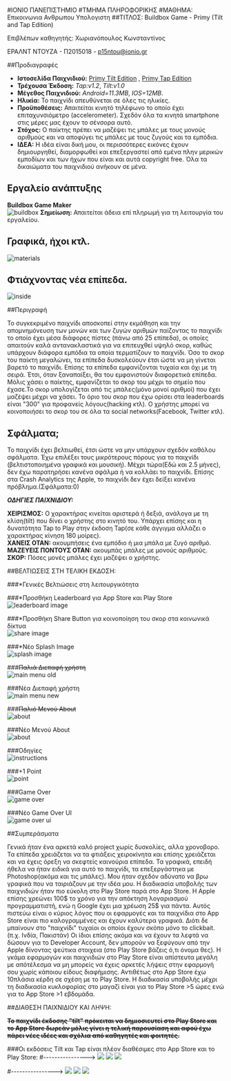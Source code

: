 #ΙΟΝΙΟ ΠΑΝΕΠΙΣΤΗΜΙΟ 
#ΤΜΗΜΑ ΠΛΗΡΟΦΟΡΙΚΗΣ 
#ΜΑΘΗΜΑ: Επικοινωνια Ανθρωπου Υπολογιστη
##ΤΙΤΛΟΣ: Buildbox Game - Primy (Tilt and Tap Edition)
 
Επιβλέπων καθηγητής: Χωριανόπουλος Κωνσταντίνος 

ΕΡΑΛΝΤ ΝΤΟΥΖΑ - Π2015018 - p15ntou@ionio.gr 

##Προδιαγραφές

- **Ιστοσελίδα Παιχνιδιού:** [Primy Tilt Edition](http://www.aldiduzha.com/games/primy_tilt) , [Primy Tap Edition](http://www.aldiduzha.com/games/primy_tap)
- **Τρέχουσα Έκδοση:** *Tap:v1.2*, *Tilt:v1.0*
- **Μέγεθος Παιχνιδιού:** *Android=11.3MB*, *IOS=12MB*.
- **Ηλικία:** Το παιχνίδι απευθύνεται σε όλες τις ηλικίες.
- **Προϋποθέσεις:** Απαιτείται κινητό τηλέφωνο το οποίο έχει επιταχυνσιόμετρο (accelerometer). Σχεδόν όλα τα κινητά smartphone στις μέρες μας έχουν το σένσορα αυτό.
- **Στόχος:** Ο παίκτης πρέπει να μαζέψει τις μπάλες με τους μονούς αριθμούς και να αποφύγει τις μπάλες με τους ζυγούς και τα εμπόδια. 
- **ΙΔΕΑ:** Η ιδέα είναι δική μου, οι περισσότερες εικόνες έχουν δημιουργηθεί, διαμορφωθεί και επεξεργαστεί από εμένα πλην μερικών εμποδίων και των ήχων που είναι και αυτά copyright free. Όλα τα δικαιώματα του παιχνιδιού ανήκουν σε μένα.

## Εργαλείο ανάπτυξης

**Buildbox Game Maker**<br>
![buildbox](buildbox.png)
**Σημείωση:** Απαιτείται άδεια επί πληρωμή για τη λειτουργία του εργαλείου.<br>

## Γραφικά, ήχοι κτλ.

![materials](materials.png)

## Φτιάχνοντας νέα επίπεδα.

![inside](inside.png)

##Περιγραφή

Το συγκεκριμένο παιχνίδι αποσκοπεί στην εκμάθηση και την απομνημόνευση των μονών και των ζυγών αριθμών παίζοντας το παιχνίδι το οποίο έχει μέσα διάφορες πίστες (πάνω από 25 επίπεδα), οι οποίες απαιτούν καλά αντανακλαστικά για να επιτευχθεί υψηλό σκορ, καθώς υπάρχουν διάφορα εμπόδια τα οποία τερματίζουν το παιχνίδι. Όσο το σκορ του παίκτη μεγαλώνει, τα επίπεδα δυσκολεύουν έτσι ώστε να μη γίνεται βαρετό το παιχνίδι. Επίσης τα επίπεδα εμφανίζονται τυχαία και όχι με τη σειρά. Έτσι, όταν ξαναπαίξει, θα του εμφανιστούν διαφορετικά επίπεδα. Μόλις χάσει ο παίκτης, εμφανίζεται το σκορ του μέχρι το σημείο που έχασε.Το σκορ υπολογίζεται από τις μπάλες(μόνο μονοί αριθμοί) που έχει μαζέψει μέχρι να χάσει. Το όριο του σκορ που έχω ορίσει στα leaderboards είναι "300" για προφανείς λόγους(hacking κτλ). Ο χρήστης μπορεί να κοινοποιήσει το σκορ του σε όλα τα social networks(Facebook, Twitter κτλ).

## Σφάλματα;
Το παιχνίδι έχει βελτιωθεί, έτσι ώστε να μην υπάρχουν σχεδόν καθόλου σφάλματα. Έχω επιλέξει τους μικρότερους πόρους για το παιχνίδι (βελτιστοποιημένα γραφικά και μουσική). Μέχρι τώρα(Εδώ και 2.5 μήνες), δεν έχω παρατηρήσει κανένα σφάλμα ή να κολλάει το παιχνίδι. Επίσης στα Crash Analytics της Apple, το παιχνίδι δεν έχει δείξει κανένα πρόβλημα.(Σφάλματα:0)

**_ΟΔΗΓΙΕΣ ΠΑΙΧΝΙΔΙΟΥ:_**

**ΧΕΙΡΙΣΜΟΣ:** Ο χαρακτήρας κινείται αριστερά ή δεξιά, ανάλογα με τη κλίση(tilt) που δίνει ο χρήστης στο κινητό του. Υπάρχει επίσης και η δυνατότητα Tap to Play στην έκδοση Tap(σε κάθε άγγιγμα αλλάζει ο χαρακτήρας κίνηση 180 μοίρες).<br>
**ΧΑΝΕΙΣ ΟΤΑΝ:** ακουμπήσεις ένα εμπόδιο ή μια μπάλα με ζυγό αριθμό.<br>
**ΜΑΖΕΥΕΙΣ ΠΟΝΤΟΥΣ ΟΤΑΝ:** ακουμπάς μπάλες με μονούς αριθμούς.<br>
**ΣΚΟΡ:** Πόσες μονές μπάλες έχει μαζέψει ο χρήστης.<br>

##ΒΕΛΤΙΩΣΕΙΣ ΣΤΗ ΤΕΛΙΚΗ ΕΚΔΟΣΗ:

###*Γενικές Bελτιώσεις στη λειτουργικότητα<br>

###*Προσθήκη Leaderboard για App Store και Play Store<br>
![leaderboard image](leaderboard.png)<br>

###*Προσθήκη Share Βutton για κοινοποίηση του σκορ στα κοινωνικά δίκτυα<br>
![share image](share.png)<br>

###*Νέο Splash Image<br>
![splash image](splash.png)<br>

###<del>Παλιά Διεπαφή χρήστη</del><br>
![main menu old](main_menu_old.gif)<br>

###Νέα Διεπαφή χρήστη<br>
![main menu new](main_menu_new.gif) <br>

###<del>Παλιό Μενού About</del><br>
![about](about_menu_old.gif) <br>

###Νέο Μενού About<br>
![about](about_menu_new.gif) <br>

###Οδηγίες<br>
![instructions](instructions.png) <br>

###+1 Point<br>
![point](point.gif) <br>

###Game Over<br>
![game over](game_over.gif) <br>

###Νέο Game Over UI<br>
![game over ui](game_over_ui.png) <br>


##Συμπεράσματα

Γενικά ήταν ένα αρκετά καλό project χωρίς δυσκολίες, αλλα χρονοβορο. Τα επίπεδα χρειάζεται να τα φτιάξεις χειροκίνητα και επίσης χρειάζεται και να έχεις όρεξη να σκεφτείς καινούρια επίπεδα. Τα γραφικά, επειδή ήθελα να ήταν ειδικά για αυτό το παιχνίδι, τα επεξεργάστηκα με Photoshop(ακόμα και τις μπάλες). Μου ήταν σχεδόν αδύνατο να βρω γραφικά που να ταιριάζουν με την ιδέα μου. Η διαδικασία υποβολής των παιχνιδιών ήταν πιο εύκολη στο Play Store παρά στο App Store. Η Apple επίσης χρεώνει 100$ το χρόνο για την απόκτηση λογαριασμού προγραμματιστή, ενώ η Google έχει μια χρέωση 25$ για πάντα. Αυτός πιστεύω είναι ο κύριος λόγος που οι εφαρμογές και τα παιχνίδια στο App Store είναι πιο καλογραμμένες και έχουν καλύτερα γραφικά. Διότι δε μπαίνουν στο "παιχνίδι" τυχαίοι οι οποίοι έχουν σκόπο μόνο το clickbait.(π.χ. Ινδία, Πακιστάν) Οι ίδιοι επίσης ακόμα και να έχουν τα λεφτά να δώσουν για το Developer Account, δεν μπορούν να ξεφύγουν από την Apple δίνοντας ψεύτικα στοιχεια (στο Play Store βάζεις ό,τι όνομα θες). Η γκάμα εφαρμογών και παιχνιδιών στο Play Store είναι απίστευτα μεγάλη με απότέλεσμα να μη μπορείς να έχεις αρκετές λήψεις στην εφαρμογή σου χωρίς κάποιου είδους διαφήμισης. Αντιθέτως στο App Store έχω 10πλάσια κέρδη σε σχέση με το Play Store. Η διαδικασία υποβολής μέχρι τη διαδικασία κυκλοφορίας στο μαγαζί είναι για το Play Store >5 ώρες ενώ για το App Store >1 εβδομάδα.


##ΔΙΑΘΕΣΗ ΠΑΙΧΝΙΔΙΟΥ ΚΑΙ ΛΗΨΗ:

**<del>Το παιχνίδι έκδοσης "tilt" πρόκειται να δημιοσιευτεί στο Play Store και το App Store δωρεάν μόλις γίνει η τελική παρουσίαση και αφού έχω πάρει νέες ιδέες και σχόλια από καθηγητές και φοιτητές.</del>**

###Οι εκδόσεις Tilt και Tap είναι πλέον διαθέσιμες στο App Store και το Play Store:
#----------------> [<img src="logo_final_tilt.png">](https://itunes.apple.com/us/app/primy-tilt-edition/id1190589523?ls=1&mt=8)
[<img src="app-store_button.png">](https://itunes.apple.com/us/app/primy-tilt-edition/id1190589523?ls=1&mt=8)
[<img src="play-store_button.png">](https://play.google.com/store/apps/details?id=com.aldiduzha.primytilt)

#----------------> [<img src="logo_final_tap.png">](https://itunes.apple.com/us/app/primy-tilt-edition/id1190589523?ls=1&mt=8)
[<img src="app-store_button.png">](https://itunes.apple.com/us/app/primy-tap-edition/id1179520596?ls=1&mt=8)
[<img src="play-store_button.png">](https://play.google.com/store/apps/details?id=com.aldiduzha.primytap)